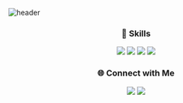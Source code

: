 ![header](https://capsule-render.vercel.app/api?type=waving&color=auto&text=HwangJaeYeon&animation=fadeIn&fontColor=73788A&fontSize=60&height=190)

<h3 align="center">🚀 Skills</h3> <p align="center"> <img src="https://img.shields.io/badge/React-61DAFB.svg?style=for-the-badge&logo=React&logoColor=white"> <img src="https://img.shields.io/badge/Next.js-000000.svg?style=for-the-badge&logo=Next.js&logoColor=white"> <img src="https://img.shields.io/badge/Vue.js-4FC08D?style=for-the-badge&logo=Vue.js&logoColor=white"> <img src="https://img.shields.io/badge/TypeScript-3178C6?style=for-the-badge&logo=TypeScript&logoColor=white"> </p> <h3 align="center">🌐 Connect with Me</h3> <p align="center"> <a href="https://www.frontend-jaeyeon.com/" target="_blank"><img src="https://img.shields.io/badge/Portfolio-FF5722?style=for-the-badge&logo=Google Chrome&logoColor=white"/></a> <a href="https://velog.io/@hjng0825/posts" target="_blank"><img src="https://img.shields.io/badge/Blog-00C853?style=for-the-badge&logo=Velog&logoColor=white"/></a> </p>
